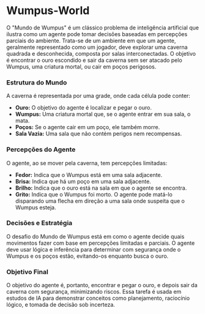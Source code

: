# Wumpus-World

O "Mundo de Wumpus" é um clássico problema de inteligência artificial que ilustra como um agente pode tomar decisões baseadas em percepções parciais do ambiente. Trata-se de um ambiente em que um agente, geralmente representado como um jogador, deve explorar uma caverna quadrada e desconhecida, composta por salas interconectadas. O objetivo é encontrar o ouro escondido e sair da caverna sem ser atacado pelo Wumpus, uma criatura mortal, ou cair em poços perigosos.

### Estrutura do Mundo
A caverna é representada por uma grade, onde cada célula pode conter:
- **Ouro:** O objetivo do agente é localizar e pegar o ouro.
- **Wumpus:** Uma criatura mortal que, se o agente entrar em sua sala, o mata.
- **Poços:** Se o agente cair em um poço, ele também morre.
- **Sala Vazia:** Uma sala que não contém perigos nem recompensas.

### Percepções do Agente
O agente, ao se mover pela caverna, tem percepções limitadas:
- **Fedor:** Indica que o Wumpus está em uma sala adjacente.
- **Brisa:** Indica que há um poço em uma sala adjacente.
- **Brilho:** Indica que o ouro está na sala em que o agente se encontra.
- **Grito:** Indica que o Wumpus foi morto. O agente pode matá-lo disparando uma flecha em direção a uma sala onde suspeita que o Wumpus esteja.

### Decisões e Estratégia
O desafio do Mundo de Wumpus está em como o agente decide quais movimentos fazer com base em percepções limitadas e parciais. O agente deve usar lógica e inferência para determinar com segurança onde o Wumpus e os poços estão, evitando-os enquanto busca o ouro.

### Objetivo Final
O objetivo do agente é, portanto, encontrar e pegar o ouro, e depois sair da caverna com segurança, minimizando riscos. Essa tarefa é usada em estudos de IA para demonstrar conceitos como planejamento, raciocínio lógico, e tomada de decisão sob incerteza.

